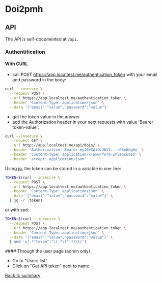 # Doi2pmh

## API

The API is self-documented at `/api`.

### Authentification

#### With CURL
- call POST https://app.localtest.me/authentication_token with your email and password in the body:
```bash
curl --insecure \
  --request POST \
  --url https://app.localtest.me/authentication_token \
  --header 'Content-Type: application/json' \
  --data '{"email":"value","password":"value"}'
```
- get the token value in the answer
- add the Authorization header in your next requests with value 'Bearer token-value': 
```bash
curl --insecure \
  --request GET \
  --url http://app.localtest.me/api/dois/ \
  --header 'Authorization: Bearer eyJ0eXAiOiJKV1...rPXo8bqHo' \
  --header 'Content-Type: application/x-www-form-urlencoded' \
  --header 'accept: application/json'
```

Using [jq](https://jqlang.github.io/jq/), the token can be stored in a variable in one line:
```bash
TOKEN=$(curl --insecure \
  --request POST \
  --url https://app.localtest.me/authentication_token \
  --header 'Content-Type: application/json' \
  --data '{"email":"value","password":"value"}' \
  | jq -r .token)
```
or with sed:
```bash
TOKEN=$(curl --insecure \
  --request POST \
  --url https://app.localtest.me/authentication_token \
  --header 'Content-Type: application/json' \
  --data '{"email":"value","password":"value"}' \
  | sed 's/.*"token":"\(.*\)".*/\1/')
```

#### Through the user page (admin only)
* Go to "Users list"
* Click on "Get API token" next to name

[Back to summary](./00-summary.md)
